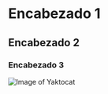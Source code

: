 # Encabezado 1

## Encabezado 2

### Encabezado 3


![Image of Yaktocat](https://octodex.github.com/images/yaktocat.png)
